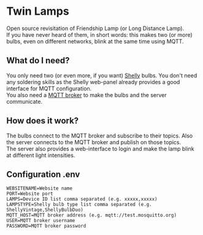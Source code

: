 
# Twin Lamps
Open source revisitation of Friendship Lamp (or Long Distance Lamp).  
If you have never heard of them, in short words: this makes two (or more) bulbs, even on different networks, blink at the same time using MQTT.

## What do I need?
You only need two (or even more, if you want) [Shelly](https://shelly.cloud/) bulbs. You don't need any soldering skills as the Shelly web-panel already provides  a good interface for MQTT configuration.  
You also need a [MQTT broker](https://mosquitto.org/) to make the bulbs and the server communicate.

## How does it work?
The bulbs connect to the MQTT broker and subscribe to their topics. Also the server connects to the MQTT broker and publish on those topics.  
The server also provides a web-interface to login and make the lamp blink at different light intensities.

## Configuration .env 
```dosini
WEBSITENAME=Website name
PORT=Website port
LAMPS=Device ID list comma separated (e.g. xxxxx,xxxxx)
LAMPSTYPE=Shelly bulb type list comma separated (e.g. ShellyVintage,ShellyBulbDuo)
MQTT_HOST=MQTT broker address (e.g. mqtt://test.mosquitto.org)
USER=MQTT broker username
PASSWORD=MQTT broker password
```